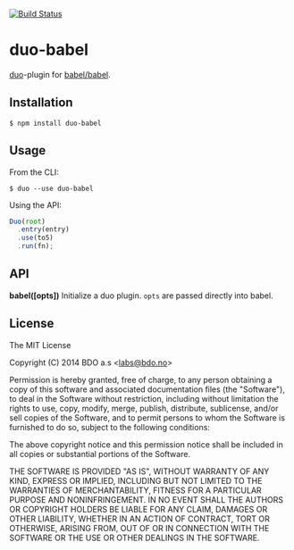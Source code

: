 [![Build Status](https://travis-ci.org/duojs/babel.svg)](https://travis-ci.org/babel/duo-babel)

duo-babel
========

[duo](http://duojs.org)-plugin for [babel/babel](/babel/babel).


Installation
------------

    $ npm install duo-babel


Usage
-----

From the CLI:

    $ duo --use duo-babel

Using the API:

```javascript
Duo(root)
  .entry(entry)
  .use(to5)
  .run(fn);
```


API
---

__babel([opts])__
Initialize a duo plugin. `opts` are passed directly into babel.


License
-------

The MIT License

Copyright (C) 2014 BDO a.s &lt;labs@bdo.no&gt;

Permission is hereby granted, free of charge, to any person obtaining
a copy of this software and associated documentation files (the "Software"),
to deal in the Software without restriction, including without limitation
the rights to use, copy, modify, merge, publish, distribute, sublicense,
and/or sell copies of the Software, and to permit persons to whom the
Software is furnished to do so, subject to the following conditions:

The above copyright notice and this permission notice shall be included
in all copies or substantial portions of the Software.

THE SOFTWARE IS PROVIDED "AS IS", WITHOUT WARRANTY OF ANY KIND,
EXPRESS OR IMPLIED, INCLUDING BUT NOT LIMITED TO THE WARRANTIES
OF MERCHANTABILITY, FITNESS FOR A PARTICULAR PURPOSE AND NONINFRINGEMENT.
IN NO EVENT SHALL THE AUTHORS OR COPYRIGHT HOLDERS BE LIABLE FOR ANY CLAIM,
DAMAGES OR OTHER LIABILITY, WHETHER IN AN ACTION OF CONTRACT,
TORT OR OTHERWISE, ARISING FROM, OUT OF OR IN CONNECTION WITH THE SOFTWARE
OR THE USE OR OTHER DEALINGS IN THE SOFTWARE.
